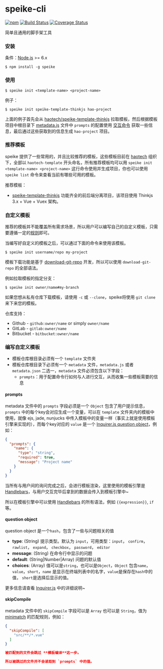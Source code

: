 # speike-cli
[![npm](https://img.shields.io/npm/v/speike.svg)](https://www.npmjs.com/package/speike)
[![Build Status](https://travis-ci.org/haotech/speike-cli.svg?branch=master)](https://travis-ci.org/haotech/speike-cli)
[![Coverage Status](https://coveralls.io/repos/github/haotech/speike-cli/badge.svg?branch=master)](https://coveralls.io/github/haotech/speike-cli?branch=master)

简单且通用的脚手架工具

### 安装

条件：[Node.js](https://nodejs.org/en/) >= 6.x 

```base
$ npm install -g speike
```

### 使用

```base
$ speike init <template-name> <project-name>
```

例子：

```base
$ speike init speike-template-thinkjs hao-project
```

上面的例子首先会从 [haotech/speike-template-thinkjs](https://github.com/haotech/speike-template-thinkjs) 拉取模板，然后根据模板项目中根目录下 [metadata.js](https://github.com/haotech/speike-template-thinkjs/blob/master/metadata.js) 文件中 `prompts` 的配置使用 [交互命令](https://github.com/SBoudrias/Inquirer.js) 获取一些信息，最后通过这些获取到的信息生成 `hao-project` 项目。

### 推荐模板

speike 提供了一些常用的，并且比较推荐的模板，这些模板目前在 [haotech](https://github.com/haotech) 组织下，全部以 `haotech-template` 开头命名，所有推荐模板均可以用 `speike init <template-name> <project-name>` 这行命令使用并生成项目，你也可以使用 `speike list` 命令来查看当前有哪些可用的模板。

推荐模板：

- [speike-template-thinkjs](https://github.com/haotech/speike-template-thinkjs) 功能齐全的前后端分离项目，该项目使用 Thinkjs 3.x + Vue + Vuex 架构。

### 自定义模板

推荐的模板并不能覆盖所有需求场景，所以用户可以编写自己的自定义模板，只需要遵循一定的[规则](#编写自定义模板)即可。

当编写好自定义的模板之后，可以通过下面的命令来使用该模板。

```base
$ speike init username/repo my-project
```

模板下载功能是基于 [download-git-repo](https://github.com/flipxfx/download-git-repo) 开发，所以可以使用 `download-git-repo` 的全部语法。

例如拉取模板的指定分支：

```base
$ speike init owner/name#my-branch
```

如果您想从私有仓库下载模板，请使用 `-c` 或 `--clone`，speike将使用 `git clone` 来下来您的模板。

仓库支持：

- Github - `github:owner/name` or simply `owner/name`
- GitLab - `gitlab:owner/name`
- Bitbucket - `bitbucket:owner/name`

### 编写自定义模板

- 模板仓库根目录必须有一个 `template` 文件夹
- 模板仓库根目录下必须有一个 `metadata` 文件，`metadata.js` 或者 `metadata.json` 二选一，`metadata` 文件必须包含以下字段：
  - `prompts`：用于配置命令行如何与人进行交互，从而收集一些模板需要的信息

#### prompts

metadata 文件中的 `prompts` 字段必须是一个 `Object` 包含了用户提示信息，`prompts` 中的每个key会对应生成一个变量，可以在 `template` 文件夹内的模板中使用，就像 ejs, jade, nunjucks 中传入模板中的变量一样（事实上就是使用模板引擎来实现的），而每个key对应的 `value` 是一个 [Inquirer.js question object](https://github.com/SBoudrias/Inquirer.js/#question)，例如：

```json
{
  "prompts": {
    "name": {
      "type": "string",
      "required": true,
      "message": "Project name"
    }
  }
}
```

当所有与用户间的询问完成之后，会进行模板渲染，这里使用的模板引擎是 [Handlebars](http://handlebarsjs.com/)，与用户交互完毕后拿到的数据会传入到模板引擎中~

所以在模板引擎中可以使用 [Handlebars](http://handlebarsjs.com/) 的所有语法，例如 `{{expression}}`, `if` 等。

#### question object

question object 是一个`hash`，包含了一些与问题相关的值

- **type**: (String) 提示类型。默认为 `input`，可用类型：`input`， `confirm`， `rawlist`， `expand`， `checkbox`， `password`， `editor`
- **message**: (String) 在命令行中显示的问题
- **default**: (String|Number|Array) 问题的默认值
- **choices**: (Array) 值可以是`string`，也可以是`Object`，`Object` 包含`name`，`value`，`short`，`name` 是显示在终端列表中的名字，`value`是保存在`hash`中的值， `short`是选择后显示的值。

更多信息请查看 [Inquirer.js](https://github.com/SBoudrias/Inquirer.js/) 中的详细说明~

#### skipCompile

metadata 文件中的 `skipCompile` 字段可以是 `Array` 也可以是 `String`，值为 [minimatch](https://github.com/isaacs/minimatch) 的匹配规则，例如：

```json
{
  "skipCompile": [
    "src/**/*.vue"
  ]
}

被匹配到的文件会跳过 **模板编译**这一步。

所以被跳过的文件并不会读取到 `prompts` 中的值。